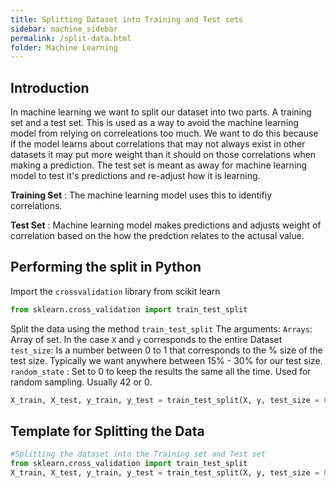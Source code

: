 ```yaml
---
title: Splitting Dataset into Training and Test sets
sidebar: machine_sidebar
permalink: /split-data.html
folder: Machine Learning
---
```


<script src="https://cdnjs.cloudflare.com/ajax/libs/mathjax/2.7.0/MathJax.js?config=TeX-AMS-MML_HTMLorMML" type="text/javascript"></script>

## Introduction

In machine learning we want to split our dataset into two parts. A training set and a test set. This is used as a way to avoid the machine learning model from relying on correleations too much. We want to do this because if the model learns about correlations that may not always exist in other datasets it may put more weight than it should on those correlations when making a prediction. The test set is meant as away for machine learning model to test it's predictions and re-adjust how it is learning.

**Training Set** : The machine learning model uses this to identifiy correlations.

**Test Set** : Machine learning model makes predictions and adjusts weight of correlation based on the how the predction relates to the actusal value.

## Performing the split in Python 

Import the `crossvalidation` library from scikit learn
  ~~~ python 
  from sklearn.cross_validation import train_test_split
  ~~~
  Split the data using the method `train_test_split`
  The arguments:
  `Arrays`: Array of set. In the case `X` and `y` corresponds to the entire Dataset
  `test_size`: Is a number between 0 to 1 that corresponds to the % size of the test size. Typically we want anywhere between 15% - 30% for our test size.
  `random_state` : Set to 0 to keep the results the same all the time. Used for random sampling. Usually 42 or 0.
  
  ~~~ python 
  X_train, X_test, y_train, y_test = train_test_split(X, y, test_size = 0.2, random_state = 0)
  ~~~
  
  ## **Template for Splitting the Data**
  ~~~ python
  #Splitting the dataset into the Training set and Test set
  from sklearn.cross_validation import train_test_split
  X_train, X_test, y_train, y_test = train_test_split(X, y, test_size = 0.2, random_state = 0)
  ~~~